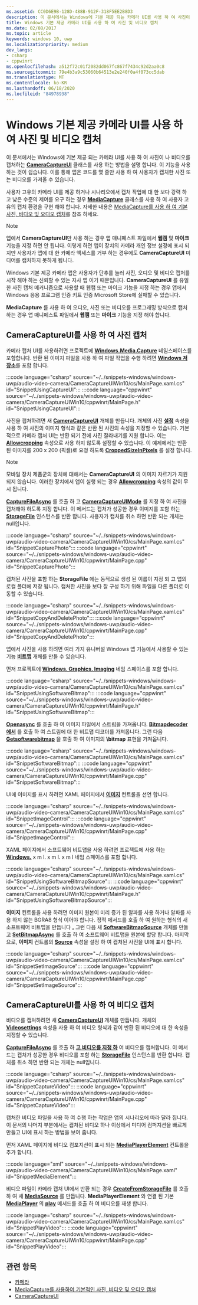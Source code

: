 ```yaml
---
ms.assetid: CC0D6E9B-128D-488B-912F-318F5EE2B8D3
description: 이 문서에서는 Windows에 기본 제공 되는 카메라 UI를 사용 하 여 사진이 나 비디오를 캡처하는 [**CameraCaptureUI**](/uwp/api/windows.media.capture.cameracaptureui) 클래스를 사용 하는 방법을 설명 합니다.
title: Windows 기본 제공 카메라 UI를 사용 하 여 사진 및 비디오 캡처
ms.date: 02/08/2017
ms.topic: article
keywords: windows 10, uwp
ms.localizationpriority: medium
dev_langs:
- csharp
- cppwinrt
ms.openlocfilehash: a512f72c01f2082dd067fc867f7434c92d2aa0c8
ms.sourcegitcommit: 79e4b3a9c53060b64513e2e240f0a4f073cc5dab
ms.translationtype: MT
ms.contentlocale: ko-KR
ms.lasthandoff: 06/18/2020
ms.locfileid: "84978938"
---
```

# <a name="capture-photos-and-video-with-the-windows-built-in-camera-ui"></a>Windows 기본 제공 카메라 UI를 사용 하 여 사진 및 비디오 캡처

이 문서에서는 Windows에 기본 제공 되는 카메라 UI를 사용 하 여 사진이 나 비디오를 캡처하는 [**CameraCaptureUI**](/uwp/api/windows.media.capture.cameracaptureui) 클래스를 사용 하는 방법을 설명 합니다. 이 기능을 사용 하는 것이 쉽습니다. 이를 통해 앱은 코드를 몇 줄만 사용 하 여 사용자가 캡처한 사진 또는 비디오를 가져올 수 있습니다.

사용자 고유의 카메라 UI를 제공 하거나 시나리오에서 캡처 작업에 대 한 보다 강력 하 고 낮은 수준의 제어를 요구 하는 경우 [**MediaCapture**](/uwp/api/Windows.Media.Capture.MediaCapture) 클래스를 사용 하 여 사용자 고유의 캡처 환경을 구현 해야 합니다. 자세한 내용은 [MediaCapture를 사용 하 여 기본 사진, 비디오 및 오디오 캡처](basic-photo-video-and-audio-capture-with-MediaCapture.md)를 참조 하세요.

> [!NOTE]
> 앱에서 **CameraCaptureUI**만 사용 하는 경우 앱 매니페스트 파일에서 **웹캠** 및 **마이크** 기능을 지정 하면 안 됩니다. 이렇게 하면 앱이 장치의 카메라 개인 정보 설정에 표시 되지만 사용자가 앱에 대 한 카메라 액세스를 거부 하는 경우에도 **CameraCaptureUI** 미디어를 캡처하지 못하게 됩니다. <p>Windows 기본 제공 카메라 앱은 사용자가 단추를 눌러 사진, 오디오 및 비디오 캡처를 시작 해야 하는 신뢰할 수 있는 자사 앱 이기 때문입니다. **CameraCaptureUI** 를 유일한 사진 캡처 메커니즘으로 사용할 때 웹캠 또는 마이크 기능을 지정 하는 경우 앱에서 Windows 응용 프로그램 인증 키트 인증 Microsoft Store에 실패할 수 있습니다.<p>
**MediaCapture** 를 사용 하 여 오디오, 사진 또는 비디오를 프로그래밍 방식으로 캡처하는 경우 앱 매니페스트 파일에서 **웹캠** 또는 **마이크** 기능을 지정 해야 합니다.

## <a name="capture-a-photo-with-cameracaptureui"></a>CameraCaptureUI를 사용 하 여 사진 캡처

카메라 캡처 UI를 사용하려면 프로젝트에 [**Windows.Media.Capture**](/uwp/api/Windows.Media.Capture) 네임스페이스를 포함합니다. 반환 된 이미지 파일을 사용 하 여 파일 작업을 수행 하려면 [**Windows 저장소**](/uwp/api/Windows.Storage)를 포함 합니다.

:::code language="csharp" source="~/../snippets-windows/windows-uwp/audio-video-camera/CameraCaptureUIWin10/cs/MainPage.xaml.cs" id="SnippetUsingCaptureUI":::
:::code language="cppwinrt" source="~/../snippets-windows/windows-uwp/audio-video-camera/CameraCaptureUIWin10/cppwinrt/MainPage.h" id="SnippetUsingCaptureUI":::

사진을 캡처하려면 새 [**CameraCaptureUI**](/uwp/api/Windows.Media.Capture.CameraCaptureUI) 개체를 만듭니다. 개체의 사진 [**설정**](/uwp/api/windows.media.capture.cameracaptureui.photosettings) 속성을 사용 하 여 사진의 이미지 형식과 같은 반환 된 사진의 속성을 지정할 수 있습니다. 기본적으로 카메라 캡처 UI는 반환 되기 전에 사진 잘라내기를 지원 합니다. 이는 [**Allowcropping**](/uwp/api/windows.media.capture.cameracaptureuiphotocapturesettings.allowcropping) 속성으로 사용 하지 않도록 설정할 수 있습니다. 이 예제에서는 반환 된 이미지를 200 x 200 (픽셀)로 요청 하도록 [**CroppedSizeInPixels**](/uwp/api/windows.media.capture.cameracaptureuiphotocapturesettings.croppedsizeinpixels) 를 설정 합니다.

> [!NOTE]
> 모바일 장치 제품군의 장치에 대해서는 **CameraCaptureUI** 의 이미지 자르기가 지원 되지 않습니다. 이러한 장치에서 앱이 실행 되는 경우 [**Allowcropping**](/uwp/api/windows.media.capture.cameracaptureuiphotocapturesettings.allowcropping) 속성의 값이 무시 됩니다.

[**CaptureFileAsync**](/uwp/api/windows.media.capture.cameracaptureui.capturefileasync) 를 호출 하 고 [**CameraCaptureUIMode**](/uwp/api/Windows.Media.Capture.CameraCaptureUIMode) 를 지정 하 여 사진을 캡처해야 하도록 지정 합니다. 이 메서드는 캡처가 성공한 경우 이미지를 포함 하는 [**StorageFile**](/uwp/api/Windows.Storage.StorageFile) 인스턴스를 반환 합니다. 사용자가 캡처를 취소 하면 반환 되는 개체는 null입니다.

:::code language="csharp" source="~/../snippets-windows/windows-uwp/audio-video-camera/CameraCaptureUIWin10/cs/MainPage.xaml.cs" id="SnippetCapturePhoto":::
:::code language="cppwinrt" source="~/../snippets-windows/windows-uwp/audio-video-camera/CameraCaptureUIWin10/cppwinrt/MainPage.cpp" id="SnippetCapturePhoto":::

캡처된 사진을 포함 하는 **StorageFile** 에는 동적으로 생성 된 이름이 지정 되 고 앱의 로컬 폴더에 저장 됩니다. 캡처한 사진을 보다 잘 구성 하기 위해 파일을 다른 폴더로 이동할 수 있습니다.

:::code language="csharp" source="~/../snippets-windows/windows-uwp/audio-video-camera/CameraCaptureUIWin10/cs/MainPage.xaml.cs" id="SnippetCopyAndDeletePhoto":::
:::code language="cppwinrt" source="~/../snippets-windows/windows-uwp/audio-video-camera/CameraCaptureUIWin10/cppwinrt/MainPage.cpp" id="SnippetCopyAndDeletePhoto":::

앱에서 사진을 사용 하려면 여러 가지 유니버설 Windows 앱 기능에서 사용할 수 있는 기능 [**비트맵**](/uwp/api/Windows.Graphics.Imaging.SoftwareBitmap) 개체를 만들 수 있습니다.

먼저 프로젝트에 [**Windows. Graphics. Imaging**](/uwp/api/Windows.Graphics.Imaging) 네임 스페이스를 포함 합니다.

:::code language="csharp" source="~/../snippets-windows/windows-uwp/audio-video-camera/CameraCaptureUIWin10/cs/MainPage.xaml.cs" id="SnippetUsingSoftwareBitmap":::
:::code language="cppwinrt" source="~/../snippets-windows/windows-uwp/audio-video-camera/CameraCaptureUIWin10/cppwinrt/MainPage.h" id="SnippetUsingSoftwareBitmap":::

[**Openasync**](/uwp/api/windows.storage.istoragefile.openasync) 를 호출 하 여 이미지 파일에서 스트림을 가져옵니다. [**Bitmapdecoder에서**](/uwp/api/windows.graphics.imaging.bitmapdecoder.createasync) 를 호출 하 여 스트림에 대 한 비트맵 디코더를 가져옵니다. 그런 다음 [**Getsoftwarebitmap**](/uwp/api/windows.graphics.imaging.bitmapdecoder.getsoftwarebitmapasync) 을 호출 하 여 이미지의 **\bitmap** 표현을 가져옵니다.

:::code language="csharp" source="~/../snippets-windows/windows-uwp/audio-video-camera/CameraCaptureUIWin10/cs/MainPage.xaml.cs" id="SnippetSoftwareBitmap":::
:::code language="cppwinrt" source="~/../snippets-windows/windows-uwp/audio-video-camera/CameraCaptureUIWin10/cppwinrt/MainPage.cpp" id="SnippetSoftwareBitmap":::

UI에 이미지를 표시 하려면 XAML 페이지에서 [**이미지**](/uwp/api/Windows.UI.Xaml.Controls.Image) 컨트롤을 선언 합니다.

:::code language="csharp" source="~/../snippets-windows/windows-uwp/audio-video-camera/CameraCaptureUIWin10/cs/MainPage.xaml.cs" id="SnippetImageControl":::
:::code language="cppwinrt" source="~/../snippets-windows/windows-uwp/audio-video-camera/CameraCaptureUIWin10/cppwinrt/MainPage.cpp" id="SnippetImageControl":::

XAML 페이지에서 소프트웨어 비트맵을 사용 하려면 프로젝트에 사용 하는 [**Windows.**](/uwp/api/Windows.UI.Xaml.Media.Imaging) x m l. x m l. x m l 네임 스페이스를 포함 합니다.

:::code language="csharp" source="~/../snippets-windows/windows-uwp/audio-video-camera/CameraCaptureUIWin10/cs/MainPage.xaml.cs" id="SnippetUsingSoftwareBitmapSource":::
:::code language="cppwinrt" source="~/../snippets-windows/windows-uwp/audio-video-camera/CameraCaptureUIWin10/cppwinrt/MainPage.h" id="SnippetUsingSoftwareBitmapSource":::

**이미지** 컨트롤을 사용 하려면 이미지 원본이 미리 증가 된 알파를 사용 하거나 알파를 사용 하지 않는 BGRA8 형식 이어야 합니다. 정적 메서드를 호출 하 여 원하는 형식의 새 소프트웨어 비트맵을 만듭니다 [**.**](/uwp/api/windows.graphics.imaging.softwarebitmap.convert) 그런 다음 새 [**SoftwareBitmapSource**](/uwp/api/Windows.UI.Xaml.Media.Imaging.SoftwareBitmapSource) 개체를 만들고 [**SetBitmapAsync**](/uwp/api/windows.ui.xaml.media.imaging.softwarebitmapsource.setbitmapasync) 를 호출 하 여 소프트웨어 비트맵을 원본에 할당 합니다. 마지막으로, **이미지** 컨트롤의 [**Source**](/uwp/api/windows.ui.xaml.controls.image.source) 속성을 설정 하 여 캡처된 사진을 UI에 표시 합니다.

:::code language="csharp" source="~/../snippets-windows/windows-uwp/audio-video-camera/CameraCaptureUIWin10/cs/MainPage.xaml.cs" id="SnippetSetImageSource":::
:::code language="cppwinrt" source="~/../snippets-windows/windows-uwp/audio-video-camera/CameraCaptureUIWin10/cppwinrt/MainPage.cpp" id="SnippetSetImageSource":::

## <a name="capture-a-video-with-cameracaptureui"></a>CameraCaptureUI를 사용 하 여 비디오 캡처

비디오를 캡처하려면 새 [**CameraCaptureUI**](/uwp/api/Windows.Media.Capture.CameraCaptureUI) 개체를 만듭니다. 개체의 [**Videosettings**](/uwp/api/windows.media.capture.cameracaptureui.videosettings) 속성을 사용 하 여 비디오 형식과 같이 반환 된 비디오에 대 한 속성을 지정할 수 있습니다.

[**CaptureFileAsync**](/uwp/api/windows.media.capture.cameracaptureui.capturefileasync) 를 호출 하 [**고 비디오를 지정 하**](/uwp/api/windows.media.capture.cameracaptureui.videosettings) 여 비디오를 캡처합니다. 이 메서드는 캡처가 성공한 경우 비디오를 포함 하는 [**StorageFile**](/uwp/api/Windows.Storage.StorageFile) 인스턴스를 반환 합니다. 캡처를 취소 하면 반환 되는 개체는 null입니다.

:::code language="csharp" source="~/../snippets-windows/windows-uwp/audio-video-camera/CameraCaptureUIWin10/cs/MainPage.xaml.cs" id="SnippetCaptureVideo":::
:::code language="cppwinrt" source="~/../snippets-windows/windows-uwp/audio-video-camera/CameraCaptureUIWin10/cppwinrt/MainPage.cpp" id="SnippetCaptureVideo":::

캡처한 비디오 파일을 사용 하 여 수행 하는 작업은 앱의 시나리오에 따라 달라 집니다. 이 문서의 나머지 부분에서는 캡처된 비디오 하나 이상에서 미디어 컴퍼지션을 빠르게 만들고 UI에 표시 하는 방법을 보여 줍니다.

먼저 XAML 페이지에 비디오 컴포지션이 표시 되는 [**MediaPlayerElement**](/uwp/api/Windows.UI.Xaml.Controls.MediaPlayerElement) 컨트롤을 추가 합니다.

:::code language="xml" source="~/../snippets-windows/windows-uwp/audio-video-camera/CameraCaptureUIWin10/cs/MainPage.xaml" id="SnippetMediaElement":::

비디오 파일이 카메라 캡처 UI에서 반환 되는 경우 **[CreateFromStorageFile](/uwp/api/windows.media.core.mediasource.createfromstoragefile)** 를 호출 하 여 새 [**MediaSource**](/uwp/api/windows.media.core.mediasource) 를 만듭니다. **MediaPlayerElement** 와 연결 된 기본 **[MediaPlayer](/uwp/api/windows.media.playback.mediaplayer)** 의 **[play](/uwp/api/windows.media.playback.mediaplayer.Play)** 메서드를 호출 하 여 비디오를 재생 합니다.

:::code language="csharp" source="~/../snippets-windows/windows-uwp/audio-video-camera/CameraCaptureUIWin10/cs/MainPage.xaml.cs" id="SnippetPlayVideo":::
:::code language="cppwinrt" source="~/../snippets-windows/windows-uwp/audio-video-camera/CameraCaptureUIWin10/cppwinrt/MainPage.cpp" id="SnippetPlayVideo":::

## <a name="related-topics"></a>관련 항목

* [카메라](camera.md)
* [MediaCapture를 사용하여 기본적인 사진, 비디오 및 오디오 캡처](basic-photo-video-and-audio-capture-with-MediaCapture.md)
* [CameraCaptureUI](/uwp/api/Windows.Media.Capture.CameraCaptureUI)
